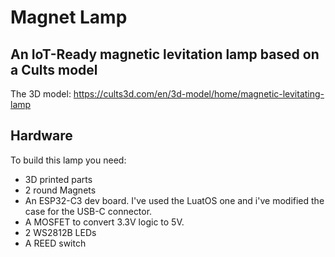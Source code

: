 # Magnet Lamp
## An IoT-Ready magnetic levitation lamp based on a Cults model

The 3D model: https://cults3d.com/en/3d-model/home/magnetic-levitating-lamp

## Hardware
To build this lamp you need:
- 3D printed parts
- 2 round Magnets
- An ESP32-C3 dev board. I've used the LuatOS one and i've modified the case for the USB-C connector.
- A MOSFET to convert 3.3V logic to 5V.
- 2 WS2812B LEDs
- A REED switch

